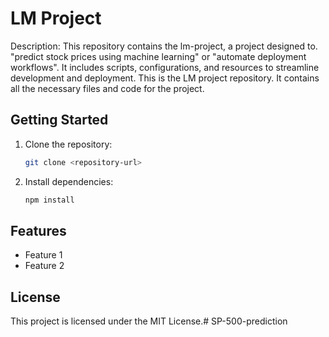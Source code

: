 # LM Project
Description:
This repository contains the lm-project, a project designed to.
"predict stock prices using machine learning" or "automate deployment workflows".
It includes scripts, configurations, and resources to streamline development and deployment.
This is the LM project repository. It contains all the necessary files and code for the project.

## Getting Started

1. Clone the repository:
   ```bash
   git clone <repository-url>
   ```
2. Install dependencies:
   ```bash
   npm install
   ```

## Features

- Feature 1
- Feature 2

## License

This project is licensed under the MIT License.#   S P - 5 0 0 - p r e d i c t i o n 
 


